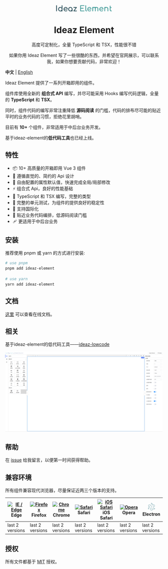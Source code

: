 <p align="center">
  <a href="" target="_blank" rel="noopener noreferrer">
    <img src="./docs/public/logo.svg" alt="Ideaz Element" width="180" style="width: 180px;" />
  </a>
</p>

<h1 align="center">Ideaz Element</h1>

<p align="center">
  高度可定制化，全量 TypeScript 和 TSX，性能很不错
</p>

<p align="center">
  如果你用 Ideaz Element 写了一些很酷的东西，并希望在官网展示，可以联系我，如果你想要贡献代码，非常欢迎！
</p>

**中文** | [English](./README.md)

Ideaz Element 提供了一系列开箱即用的组件。

组件库使用全新的 **组合式 API** 编写，并尽可能采用 Hooks 编写代码逻辑，全量的 **TypeScript** 和 **TSX**。

同时，组件代码的编写非常注重降低 **源码阅读** 的门槛，代码的排布尽可能的贴近平时的业务代码的习惯，拒绝花里胡哨。

目前有 **10+** 个组件，非常适用于中后台业务开发。

基于ideaz-element的**低代码工具**也已经上线。

## 特性

- 📦 10+ 高质量的开箱即用 Vue 3 组件
- 📐 遵循直觉的、简约的 Api 设计
- 🔧 自由配置的属性默认值，快速完成全局/局部修改
- ⚡ 组合式 Api，良好的性能基础
- 🔨 TypeScript 和 TSX 编写，完整的类型
- 💪 完整的单元测试，为组件的提供良好的稳定性
- 🚩 支持国际化
- 👀 贴近业务代码编排，低源码阅读门槛
- 🩹 更适用于中后台业务

## 安装

推荐使用 pnpm 或 yarn 的方式进行安装:

```sh
# use pnpm
pnpm add ideaz-element

# use yarn
yarn add ideaz-element
```

## 文档

[这里](https://naivesteven.github.io/ideaz-element/) 可以查看在线文档。

## 相关

基于ideaz-element的低代码工具——[ideaz-lowcode](https://naivesteven.github.io/ideaz-lowcode/)

<img src="https://github.com/NaiveSteven/ideaz-lowcode/raw/main/packages/playground/src/assets/screenshot.png" alt="ideaz-lowcode" />

## 帮助

在 [issue](https://github.com/NaiveSteven/ideaz-element/issues) 给我留言，以便第一时间获得帮助。

## 兼容环境

所有组件兼容现代浏览器，尽量保证近两三个版本的支持。

| [<img src="https://raw.githubusercontent.com/alrra/browser-logos/master/src/edge/edge_48x48.png" alt="IE / Edge" width="24" height="24" />](http://godban.github.io/browsers-support-badges/)<br/>Edge | [<img src="https://raw.githubusercontent.com/alrra/browser-logos/master/src/firefox/firefox_48x48.png" alt="Firefox" width="24" height="24" />](http://godban.github.io/browsers-support-badges/)<br/>Firefox | [<img src="https://raw.githubusercontent.com/alrra/browser-logos/master/src/chrome/chrome_48x48.png" alt="Chrome" width="24" height="24" />](http://godban.github.io/browsers-support-badges/)<br/>Chrome | [<img src="https://raw.githubusercontent.com/alrra/browser-logos/master/src/safari/safari_48x48.png" alt="Safari" width="24" height="24" />](http://godban.github.io/browsers-support-badges/)<br/>Safari | [<img src="https://raw.githubusercontent.com/alrra/browser-logos/master/src/safari-ios/safari-ios_48x48.png" alt="iOS Safari" width="24" height="24" />](http://godban.github.io/browsers-support-badges/)<br/>iOS Safari | [<img src="https://raw.githubusercontent.com/alrra/browser-logos/master/src/opera/opera_48x48.png" alt="Opera" width="24" height="24" />](http://godban.github.io/browsers-support-badges/)<br/>Opera | [<img src="https://raw.githubusercontent.com/alrra/browser-logos/master/src/electron/electron_48x48.png" alt="Electron" width="24" height="24" />](http://godban.github.io/browsers-support-badges/)<br/>Electron |
| ------------------------------------------------------------------------------------------------------------------------------------------------------------------------------------------------------ | ------------------------------------------------------------------------------------------------------------------------------------------------------------------------------------------------------------- | --------------------------------------------------------------------------------------------------------------------------------------------------------------------------------------------------------- | --------------------------------------------------------------------------------------------------------------------------------------------------------------------------------------------------------- | ------------------------------------------------------------------------------------------------------------------------------------------------------------------------------------------------------------------------- | ----------------------------------------------------------------------------------------------------------------------------------------------------------------------------------------------------- | ----------------------------------------------------------------------------------------------------------------------------------------------------------------------------------------------------------------- |
| last 2 versions                                                                                                                                                                                        | last 2 versions                                                                                                                                                                                               | last 2 versions                                                                                                                                                                                           | last 2 versions                                                                                                                                                                                           | last 2 versions                                                                                                                                                                                                           | last 2 versions                                                                                                                                                                                       | last 2 versions                                                                                                                                                                                                   |

## 授权

所有文件都基于 [MIT](./LICENSE.md) 授权。

